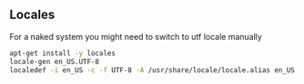 

## Locales

For a naked system you might need to switch to utf locale manually

```sh
apt-get install -y locales
locale-gen en_US.UTF-8
localedef -i en_US -c -f UTF-8 -A /usr/share/locale/locale.alias en_US.UTF-8
```
